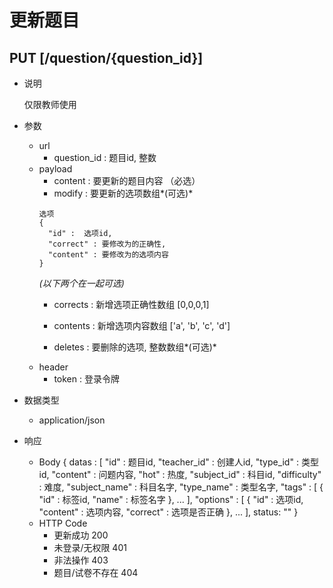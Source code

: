 #  更新题目

## PUT [/question/{question_id}]
+ 说明

  仅限教师使用

+ 参数
   + url
     + question_id : 题目id, 整数
   + payload
     + content : 要更新的题目内容 （必选）
     + modify  : 要更新的选项数组*(可选)*
     ```
     选项
     {
       "id" :  选项id,
       "correct" : 要修改为的正确性,
       "content" : 要修改为的选项内容
     }
     ```
     *(以下两个在一起可选)*
     + corrects : 新增选项正确性数组 [0,0,0,1]
     + contents : 新增选项内容数组 ['a', 'b', 'c', 'd']

     + deletes : 要删除的选项, 整数数组*(可选)*
   + header
     + token : 登录令牌

+ 数据类型
  + application/json

+ 响应
  + Body
        {
          datas : [
          "id" : 题目id,
          "teacher_id" : 创建人id,
          "type_id" : 类型id,
          "content" : 问题内容,
          "hot" : 热度,
          "subject_id" : 科目id,
          "difficulty" : 难度,
          "subject_name" : 科目名字,
          "type_name" : 类型名字,
          "tags" : [
            {
              "id" : 标签id,
              "name" : 标签名字
            },
            ...
          ],
          "options" : [
            {
              "id" : 选项id,
              "content" : 选项内容,
              "correct" : 选项是否正确
            },
            ...
          ],
          status: ""
        }
  + HTTP Code
    + 更新成功 200
    + 未登录/无权限 401
    + 非法操作 403
    + 题目/试卷不存在 404
